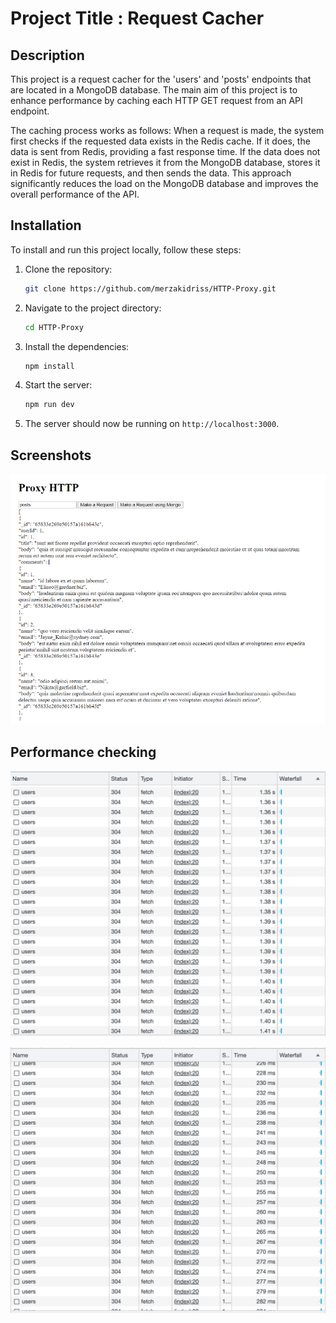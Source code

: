
# Project Title : Request Cacher

## Description

This project is a request cacher for the 'users' and 'posts' endpoints that are located in a MongoDB database. The main aim of this project is to enhance performance by caching each HTTP GET request from an API endpoint. 

The caching process works as follows: When a request is made, the system first checks if the requested data exists in the Redis cache. If it does, the data is sent from Redis, providing a fast response time. If the data does not exist in Redis, the system retrieves it from the MongoDB database, stores it in Redis for future requests, and then sends the data. This approach significantly reduces the load on the MongoDB database and improves the overall performance of the API.




## Installation

To install and run this project locally, follow these steps:

1. Clone the repository:

   ```bash
   git clone https://github.com/merzakidriss/HTTP-Proxy.git
   ```

2. Navigate to the project directory:

   ```bash
   cd HTTP-Proxy
   ```

3. Install the dependencies:

   ```bash
   npm install
   ```


5. Start the server:

   ```bash
   npm run dev
   ```

6. The server should now be running on `http://localhost:3000`.


## Screenshots

![Alt text](./screenshots/Capture.PNG)

## Performance checking

![Alt text](./screenshots/screenshot1.jpg)

![Alt text](./screenshots/screenshot2.jpg)




